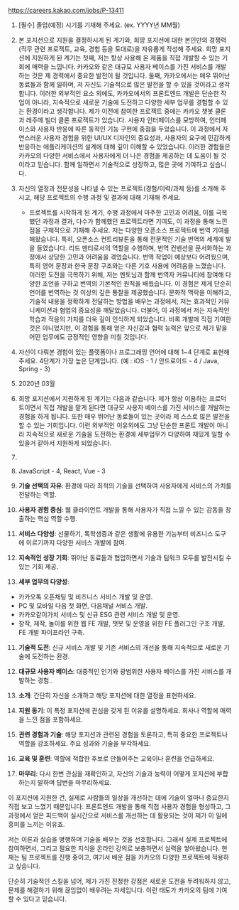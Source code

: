 https://careers.kakao.com/jobs/P-13411

1. [필수] 졸업(예정) 시기를 기재해 주세요. (ex. YYYY년 MM월) 
2. 본 포지션으로 지원을 결정하시게 된 계기와, 희망 포지션에 대한 본인만의 경쟁력(직무 관련 프로젝트, 교육, 경험 등을 토대로)을 자유롭게 작성해 주세요. 
	희망 포지션에 지원하게 된 계기는 첫째, 저는 항상 사용해 온 제품을 직접 개발할 수 있는 기회에 매력을 느낍니다. 카카오와 같은 대규모 사용자 베이스를 가진 서비스를 개발하는 것은 제 경력에서 중요한 발전이 될 것입니다. 둘째, 카카오에서는 매우 뛰어난 동료들과 함께 일하며, 저 자신도 기술적으로 많은 발전을 할 수 있을 것이라고 생각합니다.
	이러한 외부적인 요소 외에도, 카카오에서의 프론트엔드 개발은 단순한 작업이 아니라, 지속적으로 새로운 기술에 도전하고 다양한 세부 업무를 경험할 수 있는 환경이라고 생각합니다. 제가 이전에 참여한 프로젝트 중에는 카카오 챗봇 클론과 레주메 빌더 클론 프로젝트가 있습니다. 사용자 인터페이스를 모방하여, 인터페이스와 사용자 반응에 따른 동적인 기능 구현에 중점을 두었습니다. 이 과정에서 자연스러운 사용자 경험을 위한 UI/UX 디자인의 중요성과, 사용자의 요구에 민감하게 반응하는 애플리케이션의 설계에 대해 깊이 이해할 수 있었습니다. 이러한 경험들은 카카오의 다양한 서비스에서 사용자에게 더 나은 경험을 제공하는 데 도움이 될 것이라고 믿습니다. 함께 일하면서 기술적으로 성장하고, 많은 곳에 기여하고 싶습니다.
1. 자신의 열정과 전문성을 나타낼 수 있는 프로젝트(경험/이력/과제 등)를 소개해 주시고, 해당 프로젝트의 수행 과정 및 결과에 대해 기재해 주세요. 
	* 프로젝트를 시작하게 된 계기, 수행 과정에서 마주한 고민과 어려움, 이를 극복했던 과정과 결과, 다수가 함께했던 프로젝트라면 기여도, 이 과정을 통해 느낀 점을 구체적으로 기재해 주세요. 
저는 다양한 오픈소스 프로젝트에 번역 기여를 해왔습니다. 특히, 오픈소스 컨트리뷰톤을 통해 전문적인 기술 번역의 세계에 발을 들였습니다. 리드 멘티로서의 역할을 수행하며, 번역 컨벤션을 문서화하는 과정에서 상당한 고민과 어려움을 겪었습니다. 번역 작업이 예상보다 어려웠으며, 특히 영어 문장과 한국 문장 구조와는 다른 기호 사용에 어려움을 느꼈습니다. 이러한 도전을 극복하기 위해, 저는 멘토님과 함께 번역자 커뮤니티에 참여해 다양한 조언을 구하고 번역의 기본적인 원칙을 배웠습니다. 이 경험은 제게 단순히 언어를 번역하는 것 이상의 깊은 통찰을 제공했습니다. 문화적 맥락을 이해하고, 기술적 내용을 정확하게 전달하는 방법을 배우는 과정에서, 저는 효과적인 커뮤니케이션과 협업의 중요성을 깨달았습니다. 더불어, 이 과정에서 저는 지속적인 학습과 적응의 가치를 더욱 깊이 인식하게 되었습니다. 비록 개발에 직접 기여한 것은 아니었지만, 이 경험을 통해 얻은 자신감과 협력 능력은 앞으로 제가 맡을 어떤 업무에도 긍정적인 영향을 미칠 것입니다.
1. 자신이 다뤄본 경험이 있는 플랫폼이나 프로그래밍 언어에 대해 1~4 단계로 표현해주세요. 4단계가 가장 높은 단계입니다. (예 : iOS - 1 / 안드로이드 - 4 / Java, Spring - 3)

2. 2020년 03월
3. 희망 포지션에서 지원하게 된 계기는 다음과 같습니다. 제가 항상 이용하는 프로덕트이면서 직접 개발을 맡게 된다면 대규모 사용자 베이스를 가진 서비스를 개발하는 경험을 하게 됩니다. 또한 매우 뛰어난 동료들이 있는 곳이라 제 스스로 많은 발전을 할 수 있는 기회입니다. 이런 외부적인 이유외에도 그냥 단순한 프론트 개발이 아니라 지속적으로 새로운 기술을 도전하는 환경에 세부업무가 다양하여 재밌게 일할 수 있을거 같아서 지원하게 되었습니다. 
   
3. 
4. JavaScript - 4, React, Vue - 3


6. **기술 선택의 자유**: 환경에 따라 최적의 기술을 선택하여 사용자에게 서비스의 가치를 전달하는 역할.
7. **사용자 경험 중심**: 웹 클라이언트 개발을 통해 사용자가 직접 느낄 수 있는 감동을 창출하는 핵심 역할 수행.
8. **서비스 다양성**: 선물하기, 톡학생증과 같은 생활에 유용한 기능부터 비즈니스 도구에 이르기까지 다양한 서비스 개발에 참여.
9. **지속적인 성장 기회**: 뛰어난 동료들과 협업하면서 기술과 팀워크 모두를 발전시킬 수 있는 기회 제공.
10. **세부 업무의 다양성**:
   - 카카오톡 오픈채팅 및 비즈니스 서비스 개발 및 운영.
   - PC 및 모바일 다음 첫 화면, 다음채널 서비스 개발.
   - 카카오같이가치 서비스 및 신규 ESG 관련 서비스 개발 및 운영.
   - 창작, 제작, 놀이를 위한 웹 FE 개발, 챗봇 및 운영을 위한 FE 플러그인 구조 개발, FE 개발 파이프라인 구축.
11. **기술적 도전**: 신규 서비스 개발 및 기존 서비스의 개선을 통해 지속적으로 새로운 기술에 도전하는 환경.
12. **대규모 사용자 베이스**: 대중적인 인기와 광범위한 사용자 베이스를 가진 서비스를 개발하는 경험..


13. **소개**: 간단히 자신을 소개하고 해당 포지션에 대한 열정을 표현하세요.
14. **지원 동기**: 이 특정 포지션에 관심을 갖게 된 이유를 설명하세요. 회사나 역할에 매력을 느낀 점을 포함하세요.
15. **관련 경험과 기술**: 해당 포지션과 관련된 경험을 토론하고, 특히 중요한 프로젝트나 역할을 강조하세요. 주요 성과와 기술을 부각하세요.
16. **교육 및 훈련**: 역할에 적합한 후보로 만들어주는 교육이나 훈련을 언급하세요.
17. **마무리**: 다시 한번 관심을 재확인하고, 자신의 기술과 능력이 어떻게 포지션에 부합하는지 말하며 답변을 마무리하세요.
    


이 포지션에 지원한 건, 실제로 사람들의 일상을 개선하는 데에 기술이 얼마나 중요한지 직접 보고 느꼈기 때문입니다. 프론트엔드 개발을 통해 직접 사용자 경험을 형성하고, 그 과정에서 얻은 피드백이 실시간으로 서비스를 개선하는 데 활용되는 것이 제가 이 일에 흥미를 느끼는 이유죠.

저는 이론과 실습을 병행하며 기술을 배우는 것을 선호합니다. 그래서 실제 프로젝트에 참여하면서, 그리고 필요한 지식을 온라인 강의로 보충하면서 실력을 쌓아왔습니다. 현재는 팀 프로젝트를 진행 중이고, 여기서 배운 점을 카카오의 다양한 프로젝트에 적용하고 싶습니다.

단순히 기술적인 스킬을 넘어, 제가 가진 진정한 강점은 새로운 도전을 두려워하지 않고, 문제를 해결하기 위해 끊임없이 배우려는 자세입니다. 이런 태도가 카카오의 팀에 기여할 수 있다고 믿습니다.